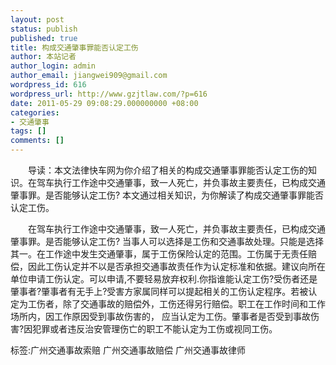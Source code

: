 ```yaml
---
layout: post
status: publish
published: true
title: 构成交通肇事罪能否认定工伤
author: 本站记者
author_login: admin
author_email: jiangwei909@gmail.com
wordpress_id: 616
wordpress_url: http://www.gzjtlaw.com/?p=616
date: 2011-05-29 09:08:29.000000000 +08:00
categories:
- 交通肇事
tags: []
comments: []
---
```

　　导读：本文法律快车网为你介绍了相关的构成交通肇事罪能否认定工伤的知识。在驾车执行工作途中交通肇事，致一人死亡，并负事故主要责任，已构成交通肇事罪。是否能够认定工伤? 本文通过相关知识，为你解读了构成交通肇事罪能否认定工伤。　　在驾车执行工作途中交通肇事，致一人死亡，并负事故主要责任，已构成交通肇事罪。是否能够认定工伤? 当事人可以选择是工伤和交通事故处理。只能是选择其一。在工作途中发生交通肇事，属于工伤保险认定的范围。工伤属于无责任赔偿，因此工伤认定并不以是否承担交通事故责任作为认定标准和依据。建议向所在单位申请工伤认定。可以申请,不要轻易放弃权利.你指谁能认定工伤?受伤者还是肇事者?肇事者有无手上?受害方家属同样可以提起相关的工伤认定程序。若被认定为工伤者，除了交通事故的赔偿外，工伤还得另行赔偿。职工在工作时间和工作场所内，因工作原因受到事故伤害的， 应当认定为工伤。肇事者是否受到事故伤害?因犯罪或者违反治安管理伤亡的职工不能认定为工伤或视同工伤。标签:广州交通事故索赔 广州交通事故赔偿 广州交通事故律师
